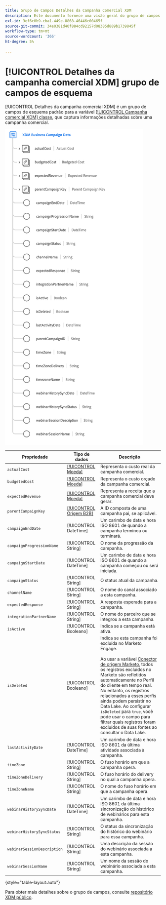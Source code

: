 ```yaml
---
title: Grupo de Campos Detalhes da Campanha Comercial XDM
description: Este documento fornece uma visão geral do grupo de campos Detalhes da campanha comercial do XDM.
exl-id: 3ef6c0b9-cba1-449e-8868-46446c00465f
source-git-commit: 34e0381d40f884cd92157d08385d889b1739845f
workflow-type: tm+mt
source-wordcount: '366'
ht-degree: 5%

---
```


# [!UICONTROL Detalhes da campanha comercial XDM] grupo de campos de esquema

[!UICONTROL Detalhes da campanha comercial XDM] é um grupo de campos de esquema padrão para a variável [[!UICONTROL Campanha comercial XDM] classe](../../classes/b2b/business-campaign.md), que captura informações detalhadas sobre uma campanha comercial.

![A estrutura do grupo de campos Detalhes da campanha comercial do XDM, como aparece na interface do usuário](../../images/field-groups/b2b/business-campaign-details.png)

| Propriedade | Tipo de dados | Descrição |
| --- | --- | --- |
| `actualCost` | [[!UICONTROL Moeda]](../../data-types/currency.md) | Representa o custo real da campanha comercial. |
| `budgetedCost` | [[!UICONTROL Moeda]](../../data-types/currency.md) | Representa o custo orçado da campanha comercial. |
| `expectedRevenue` | [[!UICONTROL Moeda]](../../data-types/currency.md) | Representa a receita que a campanha comercial deve gerar. |
| `parentCampaignKey` | [[!UICONTROL Origem B2B]](../../data-types/b2b-source.md) | A ID composta de uma campanha pai, se aplicável. |
| `campaignEndDate` | [!UICONTROL DateTime] | Um carimbo de data e hora ISO 8601 de quando a campanha terminou ou terminará. |
| `campaignProgressionName` | [!UICONTROL String] | O nome da progressão da campanha. |
| `campaignStartDate` | [!UICONTROL DateTime] | Um carimbo de data e hora ISO 8601 de quando a campanha começou ou será iniciada. |
| `campaignStatus` | [!UICONTROL String] | O status atual da campanha. |
| `channelName` | [!UICONTROL String] | O nome do canal associado a esta campanha. |
| `expectedResponse` | [!UICONTROL String] | A resposta esperada para a campanha. |
| `integrationPartnerName` | [!UICONTROL String] | O nome do parceiro que se integrou a esta campanha. |
| `isActive` | [!UICONTROL Booleano] | Indica se a campanha está ativa. |
| `isDeleted` | [!UICONTROL Booleano] | Indica se esta campanha foi excluída no Marketo Engage.<br><br>Ao usar a variável [Conector de origem Marketo](../../../sources/connectors/adobe-applications/marketo/marketo.md), todos os registros excluídos no Marketo são refletidos automaticamente no Perfil do cliente em tempo real. No entanto, os registros relacionados a esses perfis ainda podem persistir no Data Lake. Ao configurar `isDeleted` para `true`, você pode usar o campo para filtrar quais registros foram excluídos de suas fontes ao consultar o Data Lake. |
| `lastActivityDate` | [!UICONTROL DateTime] | Um carimbo de data e hora ISO 8601 da última atividade associada à campanha. |
| `timeZone` | [!UICONTROL String] | O fuso horário em que a campanha opera. |
| `timeZoneDelivery` | [!UICONTROL String] | O fuso horário do delivery no qual a campanha opera. |
| `timeZoneName` | [!UICONTROL String] | O nome do fuso horário em que a campanha opera. |
| `webinarHistorySyncDate` | [!UICONTROL DateTime] | Um carimbo de data e hora ISO 8601 da última sincronização do histórico de webinários para esta campanha. |
| `webinarHistorySyncStatus` | [!UICONTROL String] | O status da sincronização do histórico do webinário para essa campanha. |
| `webinarSessionDescription` | [!UICONTROL String] | Uma descrição da sessão do webinário associada a esta campanha. |
| `webinarSessionName` | [!UICONTROL String] | Um nome da sessão do webinário associada a esta campanha. |

{style=&quot;table-layout:auto&quot;}

Para obter mais detalhes sobre o grupo de campos, consulte [repositório XDM público](https://github.com/adobe/xdm/blob/master/components/fieldgroups/campaign/campaign-details.schema.json).

